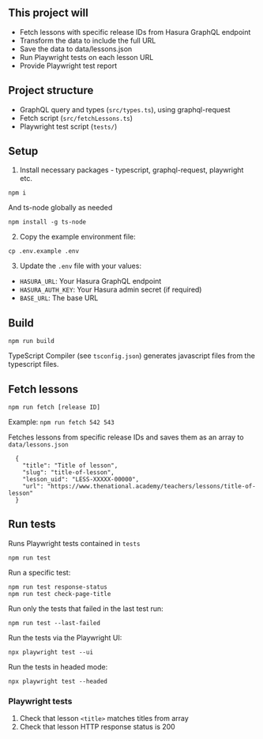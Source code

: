## This project will
- Fetch lessons with specific release IDs from Hasura GraphQL endpoint
- Transform the data to include the full URL
- Save the data to data/lessons.json
- Run Playwright tests on each lesson URL
- Provide Playwright test report

## Project structure
- GraphQL query and types (`src/types.ts`), using graphql-request
- Fetch script (`src/fetchLessons.ts`)
- Playwright test script (`tests/`)

## Setup

1. Install necessary packages - typescript, graphql-request, playwright etc.
```
npm i
```
And ts-node globally as needed
```
npm install -g ts-node
```

2. Copy the example environment file:
```
cp .env.example .env
```

3. Update the `.env` file with your values:
- `HASURA_URL`: Your Hasura GraphQL endpoint
- `HASURA_AUTH_KEY`: Your Hasura admin secret (if required)
- `BASE_URL`: The base URL

## Build
```
npm run build
```
TypeScript Compiler (see `tsconfig.json`) generates javascript files from the typescript files.

## Fetch lessons
```
npm run fetch [release ID]
```
Example: `npm run fetch 542 543`

Fetches lessons from specific release IDs and saves them as an array to `data/lessons.json`
```
  {
    "title": "Title of lesson",
    "slug": "title-of-lesson",
    "lesson_uid": "LESS-XXXXX-00000",
    "url": "https://www.thenational.academy/teachers/lessons/title-of-lesson"
  }
```

## Run tests
Runs Playwright tests contained in `tests`
```
npm run test
```

Run a specific test:
```
npm run test response-status
npm run test check-page-title

```
Run only the tests that failed in the last test run:
```
npm run test --last-failed

```
Run the tests via the Playwright UI:
```
npx playwright test --ui

```
Run the tests in headed mode:
```
npx playwright test --headed

```

### Playwright tests
1. Check that lesson `<title>` matches titles from array
2. Check that lesson HTTP response status is 200
